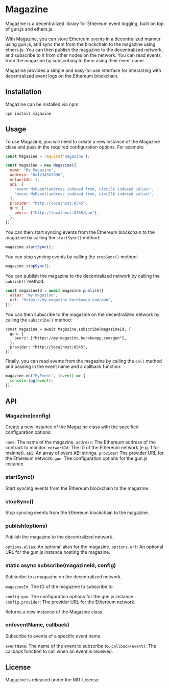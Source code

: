 # Magazine

Magazine is a decentralized library for Ethereum event logging, built on top of gun.js and ethers.js.

With Magazine, you can store Ethereum events in a decentralized manner using gun.js, and sync them from the blockchain to the magazine using ethers.js. You can then publish the magazine to the decentralized network, and subscribe to it from other nodes on the network. You can read events from the magazine by subscribing to them using their event name.

Magazine provides a simple and easy-to-use interface for interacting with decentralized event logs on the Ethereum blockchain.

## Installation

Magazine can be installed via npm:

`npm install magazine`

## Usage

To use Magazine, you will need to create a new instance of the Magazine class and pass in the required configuration options. For example:

```javascript
const Magazine = require('magazine');

const magazine = new Magazine({
  name: "My Magazine",
  address: "0x1234567890",
  networkId: 1,
  abi: [
    "event MyEvent(address indexed from, uint256 indexed value)",
    "event MyEvent(address indexed from, uint256 indexed value)",
  ],
  provider: "http://localhost:8545",
  gun: {
    peers: ["http://localhost:8765/gun"],
  },
});
```

You can then start syncing events from the Ethereum blockchain to the magazine by calling the `startSync()` method:

```javascript
magazine.startSync();
```

You can stop syncing events by calling the `stopSync()` method:

```javascript
magazine.stopSync();
```

You can publish the magazine to the decentralized network by calling the `publish()` method:

```javascript
const magazineId = await magazine.publish({
  alias: "my-magazine",
  url: "https://my-magazine.herokuapp.com/gun",
});
```

You can then subscribe to the magazine on the decentralized network by calling the `subscribe()` method:

```
const magazine = await Magazine.subscribe(magazineId, {
  gun: {
    peers: ["https://my-magazine.herokuapp.com/gun"],
  },
  provider: "http://localhost:8545",
});
```

Finally, you can read events from the magazine by calling the `on()` method and passing in the event name and a callback function:

```js
magazine.on("MyEvent", (event) => {
  console.log(event);
});
```

## API

### Magazine(config)

Create a new instance of the Magazine class with the specified configuration options:

`name`: The name of the magazine.
`address`: The Ethereum address of the contract to monitor.
`networkId`: The ID of the Ethereum network (e.g. 1 for mainnet).
`abi`: An array of event ABI strings.
`provider`: The provider URL for the Ethereum network.
`gun`: The configuration options for the gun.js instance.

### startSync()

Start syncing events from the Ethereum blockchain to the magazine.

### stopSync()

Stop syncing events from the Ethereum blockchain to the magazine.

### publish(options)

Publish the magazine to the decentralized network.

`options.alias`: An optional alias for the magazine.
`options.url`: An optional URL for the gun.js instance hosting the magazine.

### static async subscribe(magazineId, config)

Subscribe to a magazine on the decentralized network.

`magazineId`: The ID of the magazine to subscribe to.

`config.gun`: The configuration options for the gun.js instance.
`config.provider`: The provider URL for the Ethereum network.

Returns a new instance of the Magazine class.

### on(eventName, callback)
Subscribe to events of a specific event name.

`eventName`: The name of the event to subscribe to.
`callback(event)`: The callback function to call when an event is received.

## License

Magazine is released under the MIT License.